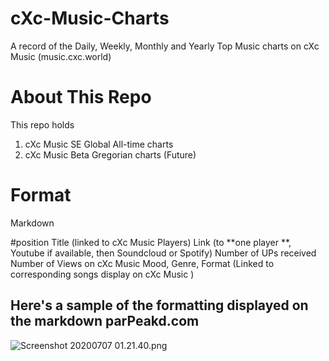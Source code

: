 # cXc-Music-Charts
A record of the Daily, Weekly, Monthly and Yearly Top Music charts on cXc Music (music.cxc.world)

# About This Repo
This repo holds 
1. cXc Music SE Global All-time charts
2. cXc Music Beta Gregorian charts (Future)

# Format
Markdown
 
\#position
Title (linked to cXc Music Players)
Link (to **one player **, Youtube if available, then Soundcloud or Spotify)
Number of UPs received
Number of Views on cXc Music
Mood, Genre, Format (Linked to corresponding songs display on cXc Music )

## Here's a sample of the formatting displayed on the markdown parPeakd.com

![Screenshot 20200707 01.21.40.png](https://files.peakd.com/file/peakd-hive/currentxchange/y0BN1O8R-Screenshot202020-07-072001.21.40.png)
 
<!--stackedit_data:
eyJoaXN0b3J5IjpbMzI5OTIwNjY0LDE2NDUyOTMzMjRdfQ==
-->